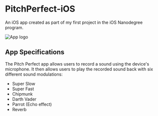 # PitchPerfect-iOS
An iOS app created as part of my first project in the iOS Nanodegree program.

![App logo](http://i.imgur.com/3Zrhmls.png)

## App Specifications
The Pitch Perfect app allows users to record a sound using the device's microphone. It then allows users to play the recorded sound back with six different sound modulations:
- Super Slow
- Super Fast
- Chipmunk
- Darth Vader
- Parrot (Echo effect)
- Reverb

